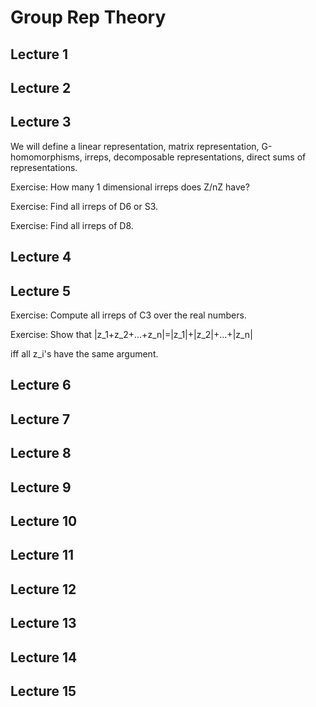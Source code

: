 # Group Rep Theory

## **Lecture 1**

## **Lecture 2**

## **Lecture 3**

We will define a linear representation, matrix representation, G-homomorphisms, irreps, decomposable representations, direct sums of representations.

Exercise: How many 1 dimensional irreps does Z/nZ have?

Exercise: Find all irreps of D6 or S3.

Exercise: Find all irreps of D8.

## **Lecture 4**

## **Lecture 5**

Exercise: Compute all irreps of C3 over the real numbers.

Exercise: Show that |z_1+z_2+...+z_n|=|z_1|+|z_2|+...+|z_n|

iff all z_i's have the same argument.

## **Lecture 6**

## **Lecture 7**

## **Lecture 8**

## **Lecture 9**

## **Lecture 10**

## **Lecture 11**

## **Lecture 12**

## **Lecture 13**

## **Lecture 14**

## **Lecture 15**